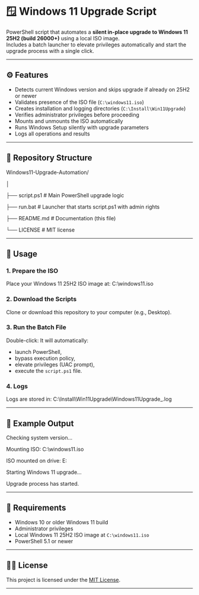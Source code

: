 # 🪟 Windows 11 Upgrade Script

PowerShell script that automates a **silent in-place upgrade to Windows 11 25H2 (build 26000+)** using a local ISO image.  
Includes a batch launcher to elevate privileges automatically and start the upgrade process with a single click.

---

## ⚙️ Features

- Detects current Windows version and skips upgrade if already on 25H2 or newer  
- Validates presence of the ISO file (`C:\windows11.iso`)  
- Creates installation and logging directories (`C:\Install\Win11Upgrade`)  
- Verifies administrator privileges before proceeding  
- Mounts and unmounts the ISO automatically  
- Runs Windows Setup silently with upgrade parameters  
- Logs all operations and results  

---

## 📁 Repository Structure

Windows11-Upgrade-Automation/

│

├── script.ps1 # Main PowerShell upgrade logic

├── run.bat # Launcher that starts script.ps1 with admin rights

├── README.md # Documentation (this file)

└── LICENSE # MIT license

---

## 🚀 Usage

### 1. Prepare the ISO
Place your Windows 11 25H2 ISO image at: C:\windows11.iso

### 2. Download the Scripts
Clone or download this repository to your computer (e.g., Desktop).

### 3. Run the Batch File
Double-click:
It will automatically:
- launch PowerShell,
- bypass execution policy,
- elevate privileges (UAC prompt),
- execute the `script.ps1` file.

### 4. Logs
Logs are stored in:
C:\Install\Win11Upgrade\Windows11Upgrade_<timestamp>.log

---

## 🧾 Example Output

Checking system version...

Mounting ISO: C:\windows11.iso

ISO mounted on drive: E:

Starting Windows 11 upgrade...

Upgrade process has started.


---

## 🧰 Requirements

- Windows 10 or older Windows 11 build  
- Administrator privileges  
- Local Windows 11 25H2 ISO image at `C:\windows11.iso`  
- PowerShell 5.1 or newer  

---

## 🧑‍💻 License

This project is licensed under the [MIT License](./LICENSE).

****


